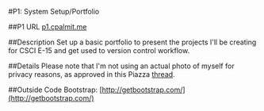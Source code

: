 
#P1: System Setup/Portfolio

##P1 URL
[p1.cpalmit.me](p1.cpalmit.me)

##Description
Set up a basic portfolio to present the projects I'll be creating for CSCI E-15 and get used to version control workflow. 

##Details
Please note that I'm not using an actual photo of myself for privacy reasons, as approved in this Piazza [thread](https://piazza.com/class/hykay018bam4zp?cid=84).

##Outside Code
Bootstrap: [http://getbootstrap.com/](http://getbootstrap.com/)